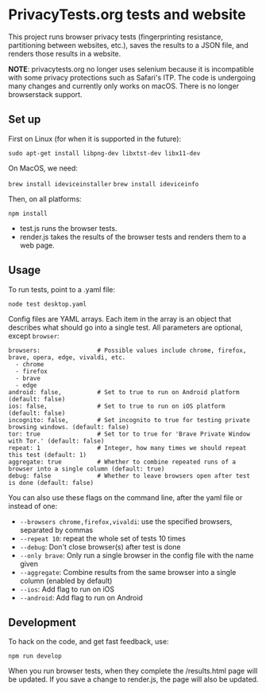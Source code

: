 # PrivacyTests.org tests and website
This project runs browser privacy tests (fingerprinting resistance, partitioning between websites, etc.), saves the results to a JSON file, and renders those results in a website.

**NOTE**: privacytests.org no longer uses selenium because it is incompatible with some privacy protections such as Safari's ITP. The code is undergoing many changes and currently only works on macOS. There is no longer
browserstack support.

## Set up

First on Linux (for when it is supported in the future):

`sudo apt-get install libpng-dev libxtst-dev libx11-dev`

On MacOS, we need:

`brew install ideviceinstaller`
`brew install ideviceinfo`

Then, on all platforms:

`npm install`

* test.js runs the browser tests.
* render.js takes the results of the browser tests and renders them to a web page.

## Usage

To run tests, point to a .yaml file:

`node test desktop.yaml`

Config files are YAML arrays. Each item in the array is an object
that describes what should go into a single test. All parameters
are optional, except `browser`:

```
browsers:                # Possible values include chrome, firefox, brave, opera, edge, vivaldi, etc.
  - chrome
  - firefox
  - brave
  - edge
android: false,          # Set to true to run on Android platform (default: false)
ios: false,              # Set to true to run on iOS platform (default: false)
incognito: false,        # Set incognito to true for testing private browsing windows. (default: false)
tor: true                # Set tor to true for 'Brave Private Window with Tor.' (default: false)
repeat: 1                # Integer, how many times we should repeat this test (default: 1)
aggregate: true          # Whether to combine repeated runs of a browser into a single column (default: true)
debug: false             # Whether to leave browsers open after test is done (default: false)
```

You can also use these flags on the command line, after the yaml file or instead of one:

* `--browsers chrome,firefox,vivaldi`: use the specified browsers, separated by commas
* `--repeat 10`: repeat the whole set of tests 10 times
* `--debug`: Don't close browser(s) after test is done
* `--only brave`: Only run a single browser in the config file with the name given
* `--aggregate`: Combine results from the same browser into a single column (enabled by default)
* `--ios`: Add flag to run on iOS
* `--android`: Add flag to run on Android

## Development

To hack on the code, and get fast feedback, use:

`npm run develop`

When you run browser tests, when they complete the /results.html page will be updated. If you save a change to render.js, the page will also be updated.

